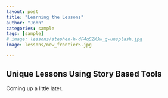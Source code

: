 ```yaml
---
layout: post
title: "Learning the Lessons"
author: "John"
categories: sample
tags: [sample]
# image: lessons/stephen-h-dF4qSZKJw_g-unsplash.jpg
image: lessons/new_frontier5.jpg

---
```


## Unique Lessons Using Story Based Tools

Coming up a little later.
